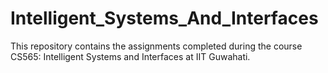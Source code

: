# Intelligent_Systems_And_Interfaces
This repository contains the assignments completed during the course CS565: Intelligent Systems and Interfaces at IIT Guwahati.

